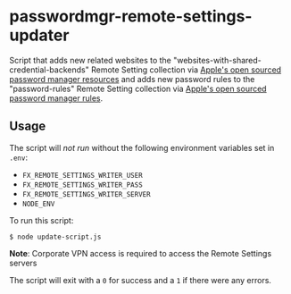 # passwordmgr-remote-settings-updater

Script that adds new related websites to the "websites-with-shared-credential-backends" Remote Setting collection via [Apple's open sourced password manager resources](https://github.com/apple/password-manager-resources/blob/e0d5ba899c57482b06776a18c56b1ad714efd928/quirks/websites-with-shared-credential-backends.json) and adds new password rules to the "password-rules" Remote Setting collection via [Apple's open sourced password manager rules](https://github.com/apple/password-manager-resources/blob/main/quirks/password-rules.json).

## Usage

The script will _not run_ without the following environment variables set in `.env`: 
- `FX_REMOTE_SETTINGS_WRITER_USER`
- `FX_REMOTE_SETTINGS_WRITER_PASS`
- `FX_REMOTE_SETTINGS_WRITER_SERVER`
- `NODE_ENV`

To run this script:

`$ node update-script.js`

**Note**: Corporate VPN access is required to access the Remote Settings servers

The script will exit with a `0` for success and a `1` if there were any errors.
